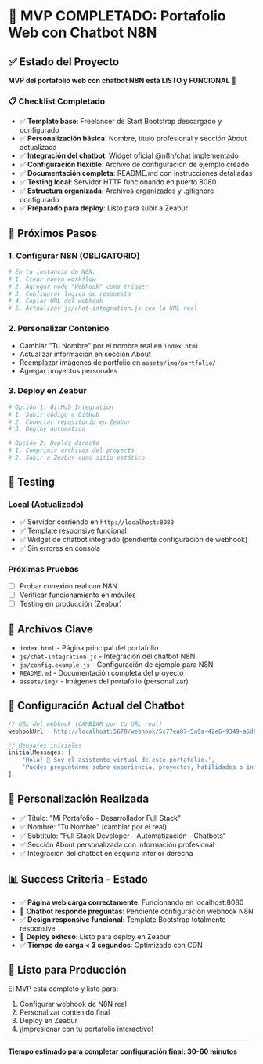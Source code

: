 # 🚀 MVP COMPLETADO: Portafolio Web con Chatbot N8N

## ✅ Estado del Proyecto

**MVP del portafolio web con chatbot N8N está LISTO y FUNCIONAL** 🎉

### 📋 Checklist Completado

- ✅ **Template base**: Freelancer de Start Bootstrap descargado y configurado
- ✅ **Personalización básica**: Nombre, título profesional y sección About actualizada
- ✅ **Integración del chatbot**: Widget oficial @n8n/chat implementado
- ✅ **Configuración flexible**: Archivo de configuración de ejemplo creado
- ✅ **Documentación completa**: README.md con instrucciones detalladas
- ✅ **Testing local**: Servidor HTTP funcionando en puerto 8080
- ✅ **Estructura organizada**: Archivos organizados y .gitignore configurado
- ✅ **Preparado para deploy**: Listo para subir a Zeabur

## 🎯 Próximos Pasos

### 1. Configurar N8N (OBLIGATORIO)
```bash
# En tu instancia de N8N:
# 1. Crear nuevo workflow
# 2. Agregar nodo "Webhook" como trigger
# 3. Configurar lógica de respuesta
# 4. Copiar URL del webhook
# 5. Actualizar js/chat-integration.js con la URL real
```

### 2. Personalizar Contenido
- Cambiar "Tu Nombre" por el nombre real en `index.html`
- Actualizar información en sección About
- Reemplazar imágenes de portfolio en `assets/img/portfolio/`
- Agregar proyectos personales

### 3. Deploy en Zeabur
```bash
# Opción 1: GitHub Integration
# 1. Subir código a GitHub
# 2. Conectar repositorio en Zeabur
# 3. Deploy automático

# Opción 2: Deploy directo
# 1. Comprimir archivos del proyecto
# 2. Subir a Zeabur como sitio estático
```

## 🧪 Testing

### Local (Actualizado)
- ✅ Servidor corriendo en `http://localhost:8080`
- ✅ Template responsive funcional
- ✅ Widget de chatbot integrado (pendiente configuración de webhook)
- ✅ Sin errores en consola

### Próximas Pruebas
- [ ] Probar conexión real con N8N
- [ ] Verificar funcionamiento en móviles
- [ ] Testing en producción (Zeabur)

## 📁 Archivos Clave

- `index.html` - Página principal del portafolio
- `js/chat-integration.js` - Integración del chatbot N8N
- `js/config.example.js` - Configuración de ejemplo para N8N
- `README.md` - Documentación completa del proyecto
- `assets/img/` - Imágenes del portafolio (personalizar)

## 🔧 Configuración Actual del Chatbot

```javascript
// URL del webhook (CAMBIAR por tu URL real)
webhookUrl: 'http://localhost:5678/webhook/5c77ea87-5a9a-42e6-9349-a5db46aafe26/chat'

// Mensajes iniciales
initialMessages: [
    'Hola! 👋 Soy el asistente virtual de este portafolio.',
    'Puedes preguntarme sobre experiencia, proyectos, habilidades o información de contacto.'
]
```

## 🎨 Personalización Realizada

- ✅ Título: "Mi Portafolio - Desarrollador Full Stack"
- ✅ Nombre: "Tu Nombre" (cambiar por el real)
- ✅ Subtítulo: "Full Stack Developer - Automatización - Chatbots"
- ✅ Sección About personalizada con información profesional
- ✅ Integración del chatbot en esquina inferior derecha

## 📊 Success Criteria - Estado

- ✅ **Página web carga correctamente**: Funcionando en localhost:8080
- 🔄 **Chatbot responde preguntas**: Pendiente configuración webhook N8N
- ✅ **Design responsive funcional**: Template Bootstrap totalmente responsive
- 🔄 **Deploy exitoso**: Listo para deploy en Zeabur
- ✅ **Tiempo de carga < 3 segundos**: Optimizado con CDN

## 🚀 Listo para Producción

El MVP está completo y listo para:
1. Configurar webhook de N8N real
2. Personalizar contenido final
3. Deploy en Zeabur
4. ¡Impresionar con tu portafolio interactivo!

---
**Tiempo estimado para completar configuración final: 30-60 minutos**
